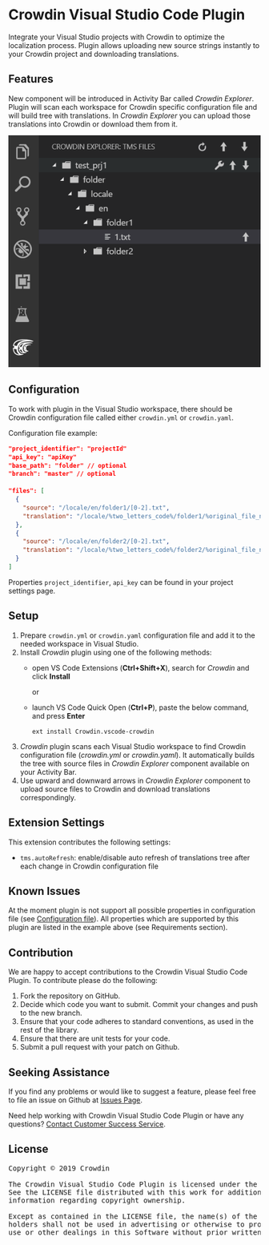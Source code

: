 # Crowdin Visual Studio Code Plugin

Integrate your Visual Studio projects with Crowdin to optimize the localization process. Plugin allows uploading new source strings instantly to your Crowdin project and downloading translations.

## Features

New component will be introduced in Activity Bar called *Crowdin Explorer*.
Plugin will scan each workspace for Crowdin specific configuration file and will build tree with translations.
In *Crowdin Explorer* you can upload those translations into Crowdin or download them from it.

![Plugin](resources/plugin.png)

## Configuration

To work with plugin in the Visual Studio workspace, there should be Crowdin configuration file called either `crowdin.yml` or `crowdin.yaml`.

Configuration file example:

```json
"project_identifier": "projectId"
"api_key": "apiKey"
"base_path": "folder" // optional
"branch": "master" // optional

"files": [
  {
    "source": "/locale/en/folder1/[0-2].txt",
    "translation": "/locale/%two_letters_code%/folder1/%original_file_name%"
  },
  {
    "source": "/locale/en/folder2/[0-2].txt",
    "translation": "/locale/%two_letters_code%/folder2/%original_file_name%"
  }
]
```

Properties `project_identifier`, `api_key` can be found in your project settings page.

## Setup

1. Prepare `crowdin.yml` or `crowdin.yaml` configuration file and add it to the needed workspace in Visual Studio.
2. Install *Crowdin* plugin using one of the following methods:
    * open VS Code Extensions (**Ctrl+Shift+X**), search for *Crowdin* and click **Install**

      or

    * launch VS Code Quick Open (**Ctrl+P**), paste the below command, and press **Enter**
        ```
        ext install Crowdin.vscode-crowdin
        ```
3. *Crowdin* plugin scans each Visual Studio workspace to find Crowdin configuration file (*crowdin.yml* or *crowdin.yaml*). It automatically builds the tree with source files in *Crowdin Explorer* component available on your Activity Bar.
4. Use upward and downward arrows in *Crowdin Explorer* component to upload source files to Crowdin and download translations correspondingly.

## Extension Settings

This extension contributes the following settings:

* `tms.autoRefresh`: enable/disable auto refresh of translations tree after each change in Crowdin configuration file

## Known Issues

At the moment plugin is not support all possible properties in configuration file (see [Configuration file](https://support.crowdin.com/configuration-file/)). All properties which are supported by this plugin are listed in the example above (see Requirements section).

## Contribution
We are happy to accept contributions to the Crowdin Visual Studio Code Plugin. To contribute please do the following:
1. Fork the repository on GitHub.
2. Decide which code you want to submit. Commit your changes and push to the new branch.
3. Ensure that your code adheres to standard conventions, as used in the rest of the library.
4. Ensure that there are unit tests for your code.
5. Submit a pull request with your patch on Github.

## Seeking Assistance

If you find any problems or would like to suggest a feature, please feel free to file an issue on Github at [Issues Page](https://github.com/crowdin/vscode-crowdin/issues).

Need help working with Crowdin Visual Studio Code Plugin or have any questions?
[Contact Customer Success Service](https://crowdin.com/contacts).

## License
<pre>
Copyright © 2019 Crowdin

The Crowdin Visual Studio Code Plugin is licensed under the MIT License.
See the LICENSE file distributed with this work for additional
information regarding copyright ownership.

Except as contained in the LICENSE file, the name(s) of the above copyright
holders shall not be used in advertising or otherwise to promote the sale,
use or other dealings in this Software without prior written authorization.
</pre>